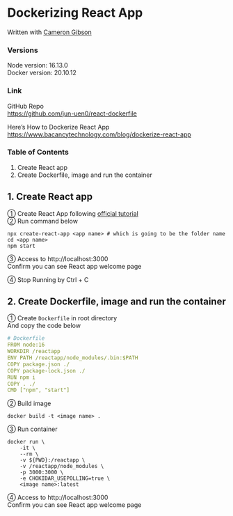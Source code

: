 # Dockerizing React App

Written with [Cameron Gibson](https://github.com/cgcamcam) 

### Versions
Node version: 16.13.0  
Docker version: 20.10.12   

### Link
GitHub Repo   
https://github.com/jun-uen0/react-dockerfile

Here’s How to Dockerize React App  
https://www.bacancytechnology.com/blog/dockerize-react-app


### Table of Contents
1. Create React app
2. Create Dockerfile, image and run the container

## 1. Create React app
① Create React App following [official tutorial](https://reactjs.org/docs/create-a-new-react-app.html)  
② Run command below
```shell
npx create-react-app <app name> # which is going to be the folder name
cd <app name>
npm start
```
③ Access to http://localhost:3000   
Confirm you can see React app welcome page

④ Stop Running by Ctrl + C

## 2. Create Dockerfile, image and run the container
① Create `Dockerfile` in root directory  
And copy the code below 
```yml
# Dockerfile
FROM node:16
WORKDIR /reactapp
ENV PATH /reactapp/node_modules/.bin:$PATH
COPY package.json ./
COPY package-lock.json ./
RUN npm i
COPY . ./
CMD ["npm", "start"]
```

② Build image
```
docker build -t <image name> . 
```
③ Run container
```shell
docker run \
    -it \
    --rm \
    -v ${PWD}:/reactapp \
    -v /reactapp/node_modules \
    -p 3000:3000 \
    -e CHOKIDAR_USEPOLLING=true \
    <image name>:latest
```
④ Access to http://localhost:3000  
Confirm you can see React app welcome page